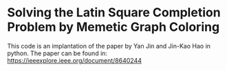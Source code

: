 # Solving the Latin Square Completion Problem by Memetic Graph Coloring

This code is an implantation of the paper by Yan Jin and Jin-Kao Hao in python.
The paper can be found in:
  https://ieeexplore.ieee.org/document/8640244

